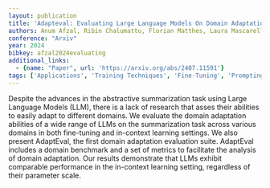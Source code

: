 ```yaml
---
layout: publication
title: 'Adapteval: Evaluating Large Language Models On Domain Adaptation For Text Summarization'
authors: Anum Afzal, Ribin Chalumattu, Florian Matthes, Laura Mascarell
conference: "Arxiv"
year: 2024
bibkey: afzal2024evaluating
additional_links:
  - {name: "Paper", url: 'https://arxiv.org/abs/2407.11591'}
tags: ['Applications', 'Training Techniques', 'Fine-Tuning', 'Prompting', 'In-Context Learning', 'Pretraining Methods']
---
```

Despite the advances in the abstractive summarization task using Large
Language Models (LLM), there is a lack of research that asses their abilities
to easily adapt to different domains. We evaluate the domain adaptation
abilities of a wide range of LLMs on the summarization task across various
domains in both fine-tuning and in-context learning settings. We also present
AdaptEval, the first domain adaptation evaluation suite. AdaptEval includes a
domain benchmark and a set of metrics to facilitate the analysis of domain
adaptation. Our results demonstrate that LLMs exhibit comparable performance in
the in-context learning setting, regardless of their parameter scale.
